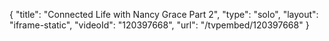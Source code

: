 {
    "title": "Connected Life with Nancy Grace Part 2",
    "type": "solo",
    "layout": "iframe-static",
    "videoId": "120397668",
    "url": "\/tvpembed\/120397668"
}